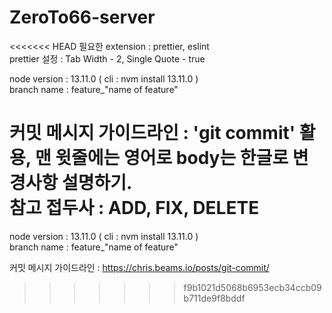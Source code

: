 # ZeroTo66-server
<<<<<<< HEAD
필요한 extension : prettier, eslint  
prettier 설정 : Tab Width - 2, Single Quote - true  

node version : 13.11.0 ( cli : nvm install 13.11.0 )    
branch name : feature_"name of feature"  

커밋 메시지 가이드라인 : 'git commit' 활용, 맨 윗줄에는 영어로 body는 한글로 변경사항 설명하기.  
참고 접두사 : ADD, FIX, DELETE  
=======
node version : 13.11.0 ( cli : nvm install 13.11.0 )  
branch name : feature_"name of feature"  

커밋 메시지 가이드라인 : https://chris.beams.io/posts/git-commit/  
>>>>>>> f9b1021d5068b6953ecb34ccb09b711de9f8bddf
